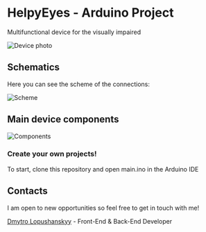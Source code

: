 # HelpyEyes - Arduino Project

Multifunctional device for the visually impaired

![Device photo](https://user-images.githubusercontent.com/25267308/56082058-d361ad80-5e1c-11e9-969d-1635342a0ee6.png)

## Schematics

Here you can see the scheme of the connections:

![Scheme](https://user-images.githubusercontent.com/25267308/56082052-c93faf00-5e1c-11e9-805f-3e61ef1e78f6.png)

## Main device components

![Components](https://user-images.githubusercontent.com/25267308/56082054-ccd33600-5e1c-11e9-926b-3ee48f89be31.png)

### Create your own projects!

To start, clone this repository and open main.ino in the Arduino IDE


## Contacts

I am open to new opportunities so feel free to get in touch with me!

[Dmytro Lopushanskyy](https://www.facebook.com/profile.php?id=100007359646680) - Front-End & Back-End Developer






